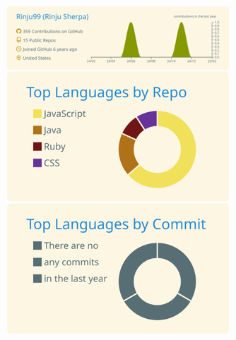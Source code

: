 [![](https://raw.githubusercontent.com/rinju99/rinju54/master/profile-summary-card-output/solarized/0-profile-details.svg)](https://github.com/vn7n24fzkq/github-profile-summary-cards)
[![](https://raw.githubusercontent.com/rinju99/rinju54/master/profile-summary-card-output/solarized/1-repos-per-language.svg)](https://github.com/vn7n24fzkq/github-profile-summary-cards) 
[![](https://raw.githubusercontent.com/rinju99/rinju54/master/profile-summary-card-output/solarized/2-most-commit-language.svg)](https://github.com/vn7n24fzkq/github-profile-summary-cards)
